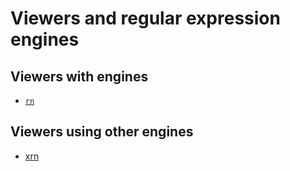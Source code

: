 # Viewers and regular expression engines

## Viewers with engines

- [`rn`](rn.md)

## Viewers using other engines

- [xrn](users#xrn)
